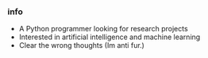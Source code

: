 ### info
- A Python programmer looking for research projects
- Interested in artificial intelligence and machine learning
- Clear the wrong thoughts (Im anti fur.)












